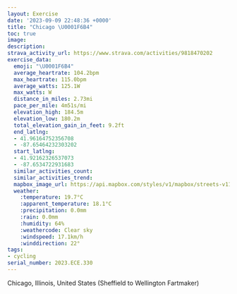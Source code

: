 ```yaml
---
layout: Exercise
date: '2023-09-09 22:48:36 +0000'
title: "Chicago \U0001F6B4"
toc: true
image:
description:
strava_activity_url: https://www.strava.com/activities/9818470202
exercise_data:
  emoji: "\U0001F6B4"
  average_heartrate: 104.2bpm
  max_heartrate: 115.0bpm
  average_watts: 125.1W
  max_watts: W
  distance_in_miles: 2.73mi
  pace_per_mile: 4m51s/mi
  elevation_high: 184.5m
  elevation_low: 180.2m
  total_elevation_gain_in_feet: 9.2ft
  end_latlng:
  - 41.96164752356708
  - -87.65464232303202
  start_latlng:
  - 41.92162326537073
  - -87.6534722931683
  similar_activities_count:
  similar_activities_trend:
  mapbox_image_url: https://api.mapbox.com/styles/v1/mapbox/streets-v11/static/path-5+787af2-1.0(wj%7B~Fzy~uOaD%40mCHeOPm%40CeBHyFHuPNqA%3FaHJmKFoADuA%3FsAD_GDyAF%7BGJk%40AiKJuBAsAFiMJ%5DF%7DCBeDFi%40AwAB%7DGDi%40CoADiB%40iCAqBFmEBQBuQNsCFoC%3FoCDeAA),pin-s-s+e5b22e(-87.65358,41.92444),pin-s-f+89ae00(-87.65468999999999,41.96)/auto/800x800?access_token=pk.eyJ1Ijoiam9zaGJlY2ttYW4iLCJhIjoiY205eWR2aDd1MWZ6djJrbXc4a3M0bWZleiJ9.XiG9OWkNcZk2QzjJbxLB4A
  weather:
    :temperature: 19.7°C
    :apparent_temperature: 18.1°C
    :precipitation: 0.0mm
    :rain: 0.0mm
    :humidity: 64%
    :weathercode: Clear sky
    :windspeed: 17.1km/h
    :winddirection: 22°
tags:
- cycling
serial_number: 2023.ECE.330
---
```

Chicago, Illinois, United States (Sheffield to Wellington Fartmaker)

